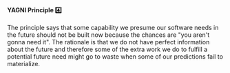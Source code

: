<div id="title">

#### YAGNI Principle :four:

</div>

<div id="body">

<tip-box type="definition">

<include src="../../common/definitions.md#def-yagni-principle" />

</tip-box>

The principle says that some capability we presume our software needs in the future should not be built now because the chances are "you aren't gonna need it". The rationale is that we do not have perfect information about the future and therefore some of the extra work we do to fulfill a potential future need might go to waste when some of our predictions fail to materialize.

</div>

<div id="extras">

<include src="resources.md" />

</div>